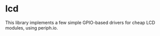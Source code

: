 # lcd

This library implements a few simple GPIO-based drivers for cheap LCD modules, 
using periph.io.